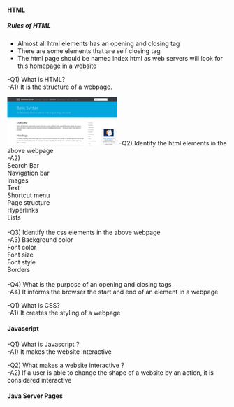 #### HTML
##### Rules of HTML
- Almost all html elements has an opening and closing tag <br/>
- There are some elements that are self closing tag <br/>
- The html page should be named index.html as web servers will look for this homepage in a website <br/>

-Q1) What is HTML? <br/>
-A1) It is the structure of a webpage.

  
<img src="/assets/html_example.PNG" alt="MarineGEO circle logo" width="50%"/>  
-Q2) Identify the html elements in the above webpage <br/>
-A2) <br/>
     Search Bar <br/>
     Navigation bar <br/>
     Images <br/>
     Text <br/>
     Shortcut menu <br/>
     Page structure <br/>
     Hyperlinks <br/>
     Lists <br/>
     <br/>
-Q3) Identify the css elements in the above webpage <br/>
-A3) 
Background color <br/>
Font color <br/>
Font size <br/>
Font style <br/>
Borders <br/>
<br/>
-Q4) What is the purpose of an opening and closing tags <br/>
-A4) It informs the browser the start and end of an element in a webpage <br/>

-Q1) What is CSS? <br/>
-A1) It creates the styling of a webpage <br/>

#### Javascript
-Q1) What is Javascript ? <br/>
-A1) It makes the website interactive <br/>

-Q2) What makes a website interactive ? <br/>
-A2) If a user is able to change the shape of a website by an action, it is considered interactive <br/>

#### Java Server Pages
